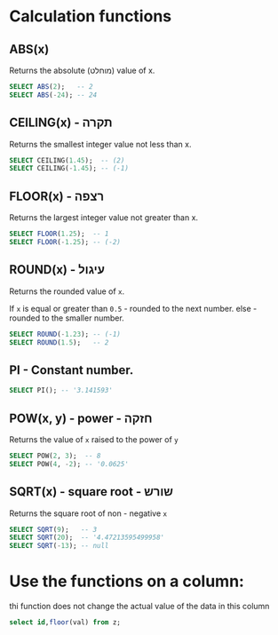 # Calculation functions

## ABS(x) 
Returns the absolute (מוחלט) value of x. 
```sql 
SELECT ABS(2);   -- 2
SELECT ABS(-24); -- 24
```
## CEILING(x) - תקרה
Returns the smallest integer value not less than x. 
```sql
SELECT CEILING(1.45);  -- (2)
SELECT CEILING(-1.45); -- (-1)
```
## FLOOR(x) - רצפה
Returns the largest integer value not greater than x. 
```sql
SELECT FLOOR(1.25);  -- 1
SELECT FLOOR(-1.25); -- (-2) 
```

## ROUND(x) - עיגול
Returns the rounded value of `x`. 

If `x` is equal or greater than `0.5` - rounded to the next number. else - rounded to the smaller number. 
```sql
SELECT ROUND(-1.23); -- (-1)
SELECT ROUND(1.5);   -- 2
```
## PI - Constant number. 
```sql
SELECT PI(); -- '3.141593'
```

## POW(x, y) - power - חזקה
Returns the value of `x` raised to the power of `y`


```sql
SELECT POW(2, 3);  -- 8
SELECT POW(4, -2); -- '0.0625'
```

## SQRT(x) - square root - שורש
Returns the square root of non - negative `x`
```sql
SELECT SQRT(9);   -- 3
SELECT SQRT(20);  -- '4.47213595499958'
SELECT SQRT(-13); -- null
```
# Use the functions on a column:
thi function does not change the actual value of the data in this column
```sql
select id,floor(val) from z;
```
